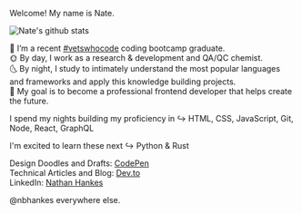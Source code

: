 Welcome! My name is Nate.

![Nate's github stats](https://github-readme-stats.vercel.app/api?username=nbhankes&title_color=red&icon_color=orange&text_color=yellowf&bg_color=green&hide=["stars"])

🔭 I’m a recent [#vetswhocode](https://vetswhocode.io/) coding bootcamp graduate. <br>
🌞 By day, I work as a research & development and QA/QC chemist. <br>
🌜 By night, I study to intimately understand the most popular languages and frameworks and apply this knowledge building projects. <br>
🚀 My goal is to become a professional frontend developer that helps create the future. 

I spend my nights building my proficiency in ↪️ HTML, CSS, JavaScript, Git, Node, React, GraphQL

I'm excited to learn these next ↪️ Python & Rust

Design Doodles and Drafts: [CodePen](https://codepen.io/nbhankes) <br>
Technical Articles and Blog: [Dev.to](https://dev.to/nbhankes) <br>
LinkedIn: [Nathan Hankes](https://www.linkedin.com/in/nbhankes/) <br>

@nbhankes everywhere else.
